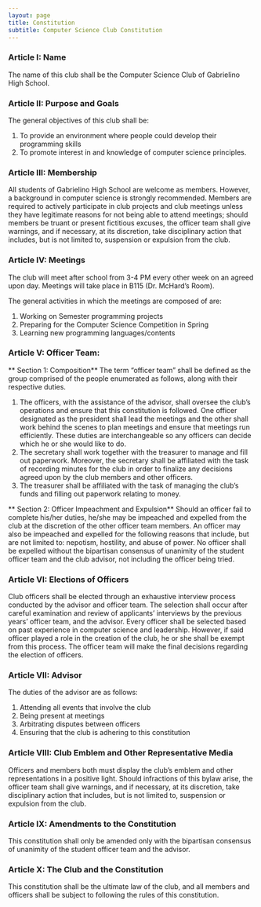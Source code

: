 ```yaml
---
layout: page
title: Constitution
subtitle: Computer Science Club Constitution
---
```


### Article I: Name
The name of this club shall be the Computer Science Club of Gabrielino High School.

### Article II: Purpose and Goals
The general objectives of this club shall be:
1.	To provide an environment where people could develop their programming skills
2.	To promote interest in and knowledge of computer science principles.

### Article III: Membership
All students of Gabrielino High School are welcome as members. However, a background in computer science is strongly recommended. Members are required to actively participate in club projects and club meetings unless they have legitimate reasons for not being able to attend meetings; should members be truant or present fictitious excuses, the officer team shall give warnings, and if necessary, at its discretion, take disciplinary action that includes, but is not limited to, suspension or expulsion from the club.

### Article IV: Meetings
The club will meet after school from 3-4 PM every other week on an agreed upon day. Meetings will take place in B115 (Dr. McHard’s Room). 

The general activities in which the meetings are composed of are:
1.	Working on Semester programming projects
2.	Preparing for the Computer Science Competition in Spring
3.	Learning new programming languages/contents

### Article V: Officer Team:
**  Section 1: Composition**
The term “officer team” shall be defined as the group comprised of the people enumerated as follows, along with their respective duties.
1.	The officers, with the assistance of the advisor, shall oversee the club’s operations and ensure that this constitution is followed. One officer designated as the president shall lead the meetings and the other shall work behind the scenes to plan meetings and ensure that meetings run efficiently. These duties are interchangeable so any officers can decide which he or she would like to do.
2.	The secretary shall work together with the treasurer to manage and fill out paperwork. Moreover, the secretary shall be affiliated with the task of recording minutes for the club in order to finalize any decisions agreed upon by the club members and other officers.
3.	The treasurer shall be affiliated with the task of managing the club’s funds and filling out paperwork relating to money.

**  Section 2: Officer Impeachment and Expulsion**
Should an officer fail to complete his/her duties, he/she may be impeached and expelled from the club at the discretion of the other officer team members. An officer may also be impeached and expelled for the following reasons that include, but are not limited to: nepotism, hostility, and abuse of power. No officer shall be expelled without the bipartisan consensus of unanimity of the student officer team and the club advisor, not including the officer being tried.

### Article VI: Elections of Officers
Club officers shall be elected through an exhaustive interview process conducted by the advisor and officer team. The selection shall occur after careful examination and review of applicants’ interviews by the previous years’ officer team, and the advisor. Every officer shall be selected based on past experience in computer science and leadership. However, if said officer played a role in the creation of the club, he or she shall be exempt from this process. The officer team will make the final decisions regarding the election of officers. 

### Article VII: Advisor
The duties of the advisor are as follows:
1.	Attending all events that involve the club
2.	Being present at meetings
3.	Arbitrating disputes between officers
4.	Ensuring that the club is adhering to this constitution

### Article VIII: Club Emblem and Other Representative Media
Officers and members both must display the club’s emblem and other representations in a positive light. Should infractions of this bylaw arise, the officer team shall give warnings, and if necessary, at its discretion, take disciplinary action that includes, but is not limited to, suspension or expulsion from the club.

### Article IX: Amendments to the Constitution
This constitution shall only be amended only with the bipartisan consensus of unanimity of the student officer team and the advisor. 

### Article X: The Club and the Constitution
This constitution shall be the ultimate law of the club, and all members and officers shall be subject to following the rules of this constitution.

